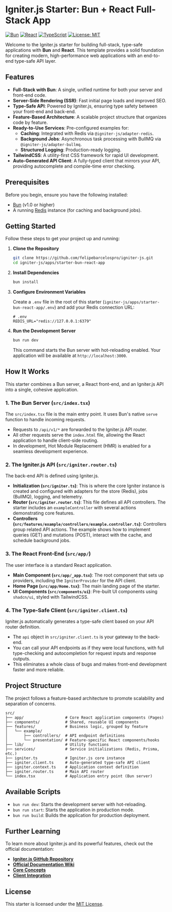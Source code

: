 # Igniter.js Starter: Bun + React Full-Stack App

[![Bun](https://img.shields.io/badge/Bun-1.0%2B-blue.svg)](https://bun.sh/)
[![React](https://img.shields.io/badge/React-19-blue.svg)](https://react.dev/)
[![TypeScript](https://img.shields.io/badge/TypeScript-5.0%2B-blue.svg)](https://www.typescriptlang.org/)
[![License: MIT](https://img.shields.io/badge/License-MIT-yellow.svg)](https://opensource.org/licenses/MIT)

Welcome to the Igniter.js starter for building full-stack, type-safe applications with **Bun** and **React**. This template provides a solid foundation for creating modern, high-performance web applications with an end-to-end type-safe API layer.

## Features

-   **Full-Stack with Bun**: A single, unified runtime for both your server and front-end code.
-   **Server-Side Rendering (SSR)**: Fast initial page loads and improved SEO.
-   **Type-Safe API**: Powered by Igniter.js, ensuring type safety between your front-end and back-end.
-   **Feature-Based Architecture**: A scalable project structure that organizes code by feature.
-   **Ready-to-Use Services**: Pre-configured examples for:
    -   **Caching**: Integrated with Redis via `@igniter-js/adapter-redis`.
    -   **Background Jobs**: Asynchronous task processing with BullMQ via `@igniter-js/adapter-bullmq`.
    -   **Structured Logging**: Production-ready logging.
-   **TailwindCSS**: A utility-first CSS framework for rapid UI development.
-   **Auto-Generated API Client**: A fully-typed client that mirrors your API, providing autocomplete and compile-time error checking.

## Prerequisites

Before you begin, ensure you have the following installed:

-   [Bun](https://bun.sh/docs/installation) (v1.0 or higher)
-   A running [Redis](https://redis.io/docs/getting-started/) instance (for caching and background jobs).

## Getting Started

Follow these steps to get your project up and running:

1.  **Clone the Repository**
    ```bash
    git clone https://github.com/felipebarcelospro/igniter-js.git
    cd igniter-js/apps/starter-bun-react-app
    ```

2.  **Install Dependencies**
    ```bash
    bun install
    ```

3.  **Configure Environment Variables**

    Create a `.env` file in the root of this starter (`igniter-js/apps/starter-bun-react-app/.env`) and add your Redis connection URL:

    ```env
    # .env
    REDIS_URL="redis://127.0.0.1:6379"
    ```

4.  **Run the Development Server**
    ```bash
    bun run dev
    ```
    This command starts the Bun server with hot-reloading enabled. Your application will be available at `http://localhost:3000`.

## How It Works

This starter combines a Bun server, a React front-end, and an Igniter.js API into a single, cohesive application.

### 1. The Bun Server (`src/index.tsx`)

The `src/index.tsx` file is the main entry point. It uses Bun's native `serve` function to handle incoming requests.

-   Requests to `/api/v1/*` are forwarded to the Igniter.js API router.
-   All other requests serve the `index.html` file, allowing the React application to handle client-side routing.
-   In development, Hot Module Replacement (HMR) is enabled for a seamless development experience.

### 2. The Igniter.js API (`src/igniter.router.ts`)

The back-end API is defined using Igniter.js.

-   **Initialization (`src/igniter.ts`)**: This is where the core Igniter instance is created and configured with adapters for the store (Redis), jobs (BullMQ), logging, and telemetry.
-   **Router (`src/igniter.router.ts`)**: This file defines all API controllers. The starter includes an `exampleController` with several actions demonstrating core features.
-   **Controllers (`src/features/example/controllers/example.controller.ts`)**: Controllers group related API actions. The example shows how to implement queries (GET) and mutations (POST), interact with the cache, and schedule background jobs.

### 3. The React Front-End (`src/app/`)

The user interface is a standard React application.

-   **Main Component (`src/app/_app.tsx`)**: The root component that sets up providers, including the `IgniterProvider` for the API client.
-   **Home Page (`src/app/Home.tsx`)**: The main landing page of the starter.
-   **UI Components (`src/components/ui`)**: Pre-built UI components using `shadcn/ui`, styled with TailwindCSS.

### 4. The Type-Safe Client (`src/igniter.client.ts`)

Igniter.js automatically generates a type-safe client based on your API router definition.

-   The `api` object in `src/igniter.client.ts` is your gateway to the back-end.
-   You can call your API endpoints as if they were local functions, with full type-checking and autocompletion for request inputs and response outputs.
-   This eliminates a whole class of bugs and makes front-end development faster and more reliable.

## Project Structure

The project follows a feature-based architecture to promote scalability and separation of concerns.

```
src/
├── app/                  # Core React application components (Pages)
├── components/           # Shared, reusable UI components
├── features/             # Business logic, grouped by feature
│   └── example/
│       ├── controllers/  # API endpoint definitions
│       └── presentation/ # Feature-specific React components/hooks
├── lib/                  # Utility functions
├── services/             # Service initializations (Redis, Prisma, etc.)
├── igniter.ts            # Igniter.js core instance
├── igniter.client.ts     # Auto-generated type-safe API client
├── igniter.context.ts    # Application context definition
├── igniter.router.ts     # Main API router
└── index.tsx             # Application entry point (Bun server)
```

## Available Scripts

-   `bun run dev`: Starts the development server with hot-reloading.
-   `bun run start`: Starts the application in production mode.
-   `bun run build`: Builds the application for production deployment.

## Further Learning

To learn more about Igniter.js and its powerful features, check out the official documentation:

-   **[Igniter.js GitHub Repository](https://github.com/felipebarcelospro/igniter-js)**
-   **[Official Documentation Wiki](https://github.com/felipebarcelospro/igniter-js/wiki)**
-   **[Core Concepts](https://github.com/felipebarcelospro/igniter-js/wiki/Core-Concepts)**
-   **[Client Integration](https://github.com/felipebarcelospro/igniter-js/wiki/React-Client-Integration)**

## License

This starter is licensed under the [MIT License](LICENSE).